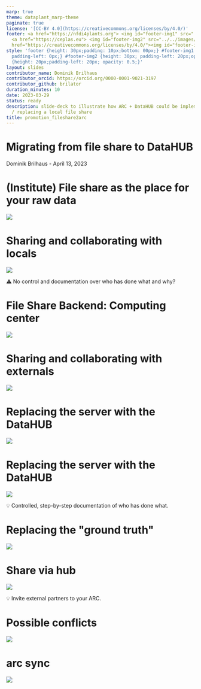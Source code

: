 ```yaml
---
marp: true
theme: dataplant_marp-theme
paginate: true
license: '[CC-BY 4.0](https://creativecommons.org/licenses/by/4.0/)'
footer: <a href="https://nfdi4plants.org"> <img id="footer-img1" src="../../images/_logos/DataPLANT/DataPLANT_logo_square_bg_transparent.svg"></a>
  <a href="https://ceplas.eu"> <img id="footer-img2" src="../../images/_logos/CEPLAS/CEPLAS_Icon.jpeg"></a><a
  href="https://creativecommons.org/licenses/by/4.0/"><img id="footer-img3" src="../../images/_logos/CreativeCommons/by.svg"></a>
style: 'footer {height: 30px;padding: 10px;bottom: 00px;} #footer-img1 {height: 30px;
  padding-left: 0px;} #footer-img2 {height: 30px; padding-left: 20px;opacity: 0.5;}  #footer-img3
  {height: 20px;padding-left: 20px; opacity: 0.5;}'
layout: slides
contributor_name: Dominik Brilhaus
contributor_orcid: https://orcid.org/0000-0001-9021-3197
contributor_github: brilator
duration_minutes: 10
date: 2023-03-29
status: ready
description: slide-deck to illustrate how ARC + DataHUB could be implemented parallel
  / replacing a local file share
title: promotion_fileshare2arc
---
```


# Migrating from file share to DataHUB

Dominik Brilhaus - April 13, 2023

<!-- 
# Setup new project

![](./images/./DataExchange-StatusQuo-001-setupProject.drawio.svg) -->

# (Institute) File share as the place for your raw data

![](./images/DataExchange-StatusQuo-002-measure.drawio.svg)

# Sharing and collaborating with locals

![](./images/DataExchange-StatusQuo-003-analyze.drawio.svg)

:warning: No control and documentation over who has done what and why?

# File Share Backend: Computing center

![](./images/DataExchange-StatusQuo-004-backend.drawio.svg)

# Sharing and collaborating with externals

![](./images/DataExchange-StatusQuo-005-Share.drawio.svg)

# Replacing the server with the DataHUB

![](./images/DataExchange-viaHub-001-ARC.drawio.svg)

# Replacing the server with the DataHUB

![](./images/DataExchange-viaHub-001-ARC-sync.drawio.svg)

:bulb: Controlled, step-by-step documentation of who has done what.

# Replacing the "ground truth"

![](./images/DataExchange-viaHub-002-backend.drawio.svg)

# Share via hub

![](./images/DataExchange-viaHub-003-Share.drawio.svg)

:bulb: Invite external partners to your ARC. 

# Possible conflicts

![](./images/DataExchange-viaHub-004-mergeConflicts.drawio.svg)

# arc sync

![](./images/DataExchange-viaHub-005-config.drawio.svg)
